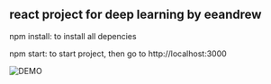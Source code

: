 ## react project for deep learning by eeandrew

npm install: to install all depencies

npm start: to start project, then go to http://localhost:3000


![DEMO](https://upload-images.jianshu.io/upload_images/2362670-67d817ea27b09dce.gif?imageMogr2/auto-orient/)
